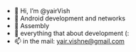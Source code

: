 - 👋 Hi, I’m @yairVish
- 👀 Android development and networks
- 🌱 Assembly
- 💞️ everything that about development (:
- 📫 in the mail: yair.vishne@gmail.com

<!---
yairVish/yairVish is a ✨ special ✨ repository because its `README.md` (this file) appears on your GitHub profile.
You can click the Preview link to take a look at your changes.
--->
